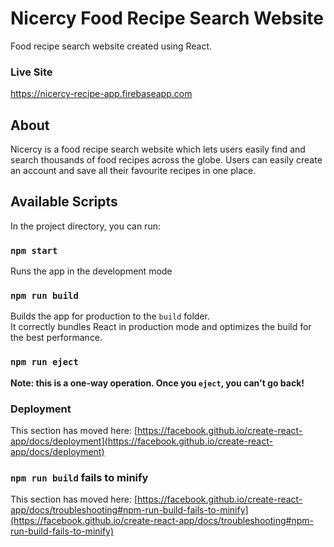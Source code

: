 # Nicercy Food Recipe Search Website 

Food recipe search website created using React.

### Live Site
https://nicercy-recipe-app.firebaseapp.com
## About

Nicercy is a food recipe search website which lets users easily find and search thousands of food recipes across the globe. 
Users can easily create an account and save all their favourite recipes in one place.

## Available Scripts

In the project directory, you can run:

### `npm start`

Runs the app in the development mode

### `npm run build`

Builds the app for production to the `build` folder.\
It correctly bundles React in production mode and optimizes the build for the best performance.

### `npm run eject`

**Note: this is a one-way operation. Once you `eject`, you can't go back!**

### Deployment

This section has moved here: [https://facebook.github.io/create-react-app/docs/deployment](https://facebook.github.io/create-react-app/docs/deployment)

### `npm run build` fails to minify

This section has moved here: [https://facebook.github.io/create-react-app/docs/troubleshooting#npm-run-build-fails-to-minify](https://facebook.github.io/create-react-app/docs/troubleshooting#npm-run-build-fails-to-minify)
